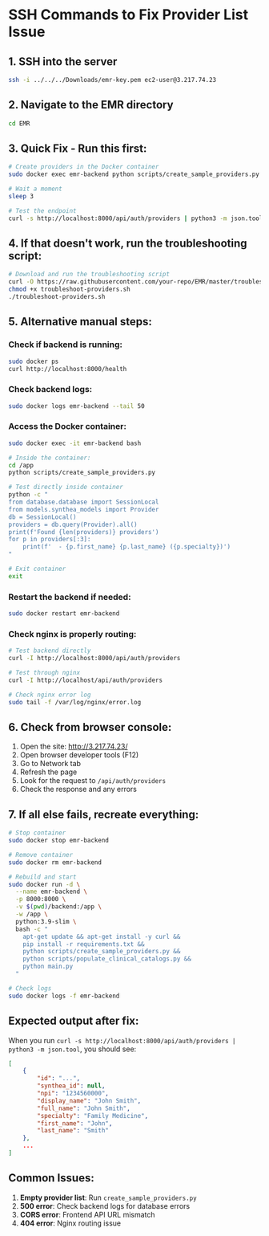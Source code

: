 # SSH Commands to Fix Provider List Issue

## 1. SSH into the server
```bash
ssh -i ../../../Downloads/emr-key.pem ec2-user@3.217.74.23
```

## 2. Navigate to the EMR directory
```bash
cd EMR
```

## 3. Quick Fix - Run this first:
```bash
# Create providers in the Docker container
sudo docker exec emr-backend python scripts/create_sample_providers.py

# Wait a moment
sleep 3

# Test the endpoint
curl -s http://localhost:8000/api/auth/providers | python3 -m json.tool | head -20
```

## 4. If that doesn't work, run the troubleshooting script:
```bash
# Download and run the troubleshooting script
curl -O https://raw.githubusercontent.com/your-repo/EMR/master/troubleshoot-providers.sh
chmod +x troubleshoot-providers.sh
./troubleshoot-providers.sh
```

## 5. Alternative manual steps:

### Check if backend is running:
```bash
sudo docker ps
curl http://localhost:8000/health
```

### Check backend logs:
```bash
sudo docker logs emr-backend --tail 50
```

### Access the Docker container:
```bash
sudo docker exec -it emr-backend bash

# Inside the container:
cd /app
python scripts/create_sample_providers.py

# Test directly inside container
python -c "
from database.database import SessionLocal
from models.synthea_models import Provider
db = SessionLocal()
providers = db.query(Provider).all()
print(f'Found {len(providers)} providers')
for p in providers[:3]:
    print(f'  - {p.first_name} {p.last_name} ({p.specialty})')
"

# Exit container
exit
```

### Restart the backend if needed:
```bash
sudo docker restart emr-backend
```

### Check nginx is properly routing:
```bash
# Test backend directly
curl -I http://localhost:8000/api/auth/providers

# Test through nginx
curl -I http://localhost/api/auth/providers

# Check nginx error log
sudo tail -f /var/log/nginx/error.log
```

## 6. Check from browser console:
1. Open the site: http://3.217.74.23/
2. Open browser developer tools (F12)
3. Go to Network tab
4. Refresh the page
5. Look for the request to `/api/auth/providers`
6. Check the response and any errors

## 7. If all else fails, recreate everything:
```bash
# Stop container
sudo docker stop emr-backend

# Remove container
sudo docker rm emr-backend

# Rebuild and start
sudo docker run -d \
  --name emr-backend \
  -p 8000:8000 \
  -v $(pwd)/backend:/app \
  -w /app \
  python:3.9-slim \
  bash -c "
    apt-get update && apt-get install -y curl &&
    pip install -r requirements.txt &&
    python scripts/create_sample_providers.py &&
    python scripts/populate_clinical_catalogs.py &&
    python main.py
  "

# Check logs
sudo docker logs -f emr-backend
```

## Expected output after fix:
When you run `curl -s http://localhost:8000/api/auth/providers | python3 -m json.tool`, you should see:
```json
[
    {
        "id": "...",
        "synthea_id": null,
        "npi": "1234560000",
        "display_name": "John Smith",
        "full_name": "John Smith",
        "specialty": "Family Medicine",
        "first_name": "John",
        "last_name": "Smith"
    },
    ...
]
```

## Common Issues:
1. **Empty provider list**: Run `create_sample_providers.py`
2. **500 error**: Check backend logs for database errors
3. **CORS error**: Frontend API URL mismatch
4. **404 error**: Nginx routing issue